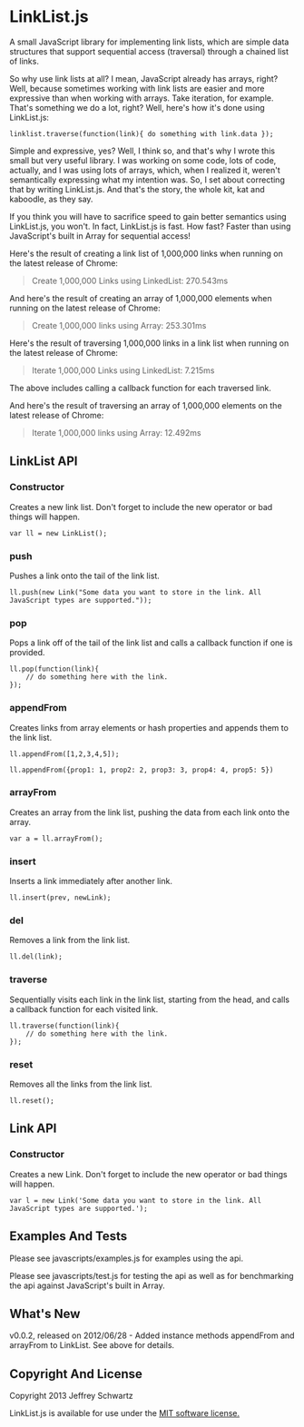 # LinkList.js
A small JavaScript library for implementing link lists, which are simple data structures that support sequential access (traversal) through a chained list of links.

So why use link lists at all? I mean, JavaScript already has arrays, right? Well, because sometimes working with link lists are easier and more expressive than when working with arrays. Take iteration, for example. That's something we do a lot, right? Well, here's how it's done using LinkList.js:

    linklist.traverse(function(link){ do something with link.data });

Simple and expressive, yes? Well, I think so, and that's why I wrote this small but very useful library. I was working on some code, lots of code, actually, and I was using lots of arrays, which, when I realized it, weren't semantically expressing what my intention was. So, I set about correcting that by writing LinkList.js. And that's the story, the whole kit, kat and kaboodle, as they say.

If you think you will have to sacrifice speed to gain better semantics using LinkList.js, you won't. In fact, LinkList.js is fast. How fast? Faster than using JavaScript's built in Array for sequential access!

Here's the result of creating a link list of 1,000,000 links when running on the latest release of Chrome:

> Create 1,000,000 Links using LinkedList: 270.543ms

And here's the result of creating an array of 1,000,000 elements when running on the latest release of Chrome:

> Create 1,000,000 links using Array: 253.301ms

Here's the result of traversing 1,000,000 links in a link list when running on the latest release of Chrome:

> Iterate 1,000,000 Links using LinkedList: 7.215ms

The above includes calling a callback function for each traversed link.

And here's the result of traversing an array of 1,000,000 elements on the latest release of Chrome:

> Iterate 1,000,000 links using Array: 12.492ms

## LinkList API

### Constructor
Creates a new link list. Don't forget to include the new operator or bad things will happen.

    var ll = new LinkList();

### push
Pushes a link onto the tail of the link list.

    ll.push(new Link("Some data you want to store in the link. All JavaScript types are supported."));

### pop
Pops a link off of the tail of the link list and calls a callback function if one is provided.

    ll.pop(function(link){
        // do something here with the link.
    });

### appendFrom
Creates links from array elements or hash properties and appends them to the link list.

    ll.appendFrom([1,2,3,4,5]);

    ll.appendFrom({prop1: 1, prop2: 2, prop3: 3, prop4: 4, prop5: 5})

### arrayFrom
Creates an array from the link list, pushing the data from each link onto the array.

    var a = ll.arrayFrom();

### insert
Inserts a link immediately after another link.

    ll.insert(prev, newLink);

### del
Removes a link from the link list.

    ll.del(link);

### traverse
Sequentially visits each link in the link list, starting from the head, and calls a callback function for each visited link.

    ll.traverse(function(link){
        // do something here with the link.
    });

### reset
Removes all the links from the link list.

    ll.reset();

## Link API

### Constructor
Creates a new Link. Don't forget to include the new operator or bad things will happen.

    var l = new Link('Some data you want to store in the link. All JavaScript types are supported.');

## Examples And Tests
Please see javascripts/examples.js for examples using the api.

Please see javascripts/test.js for testing the api as well as for benchmarking the api against JavaScript's built in Array.

## What's New
v0.0.2, released on 2012/06/28 - Added instance methods appendFrom and arrayFrom to LinkList. See above for details.

## Copyright And License
Copyright 2013 Jeffrey Schwartz

LinkList.js is available for use under the [MIT software license.](https://github.com/jeffschwartz/linklist/blob/master/LICENSE)